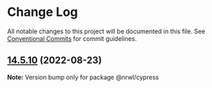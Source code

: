 # Change Log

All notable changes to this project will be documented in this file.
See [Conventional Commits](https://conventionalcommits.org) for commit guidelines.

## [14.5.10](https://github.com/nrwl/nx/compare/14.5.8...14.5.10) (2022-08-23)

**Note:** Version bump only for package @nrwl/cypress
